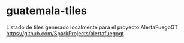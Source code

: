 # guatemala-tiles
Listado de tiles generado localmente para el proyecto AlertaFuegoGT https://github.com/SparkProjects/alertafuegogt
